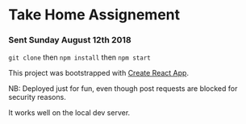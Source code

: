 # Take Home Assignement

### Sent Sunday August 12th 2018

`git clone`
then
`npm install`
then
`npm start`



This project was bootstrapped with [Create React App](https://github.com/facebookincubator/create-react-app).

NB: Deployed just for fun, even though post requests are blocked for security reasons.

It works well on the local dev server.


